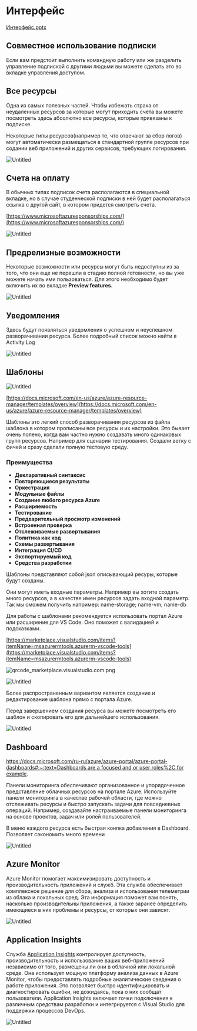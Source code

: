 # Интерфейс

[Интерфейс.pptx](%D0%98%D0%BD%D1%82%D0%B5%D1%80%D1%84%D0%B5%D0%B8%CC%86%D1%81%2088aeed8e0ef847ce8b699f5f70b1dbca/%D0%98%D0%BD%D1%82%D0%B5%D1%80%D1%84%D0%B5%D0%B9%D1%81.pptx)

## Совместное использование подписки

Если вам предстоит выполнить командную работу или же разделить управление подпиской с другими людьми вы можете сделать это во вкладке управления доступом.

## Все ресурсы

Одна из самых полезных частей. Чтобы избежать страха от неудаленных ресурсов за которые могут приходить счета вы можете посмотреть здесь абсолютно все ресурсы, которые привязаны к подписке. 

Некоторые типы ресурсов(например те, что отвечают за сбор логов) могут автоматически размещаться в стандартной группе ресурсов при содании веб приложений и других сервисов, требующих логирования.

![Untitled](%D0%98%D0%BD%D1%82%D0%B5%D1%80%D1%84%D0%B5%D0%B8%CC%86%D1%81%2088aeed8e0ef847ce8b699f5f70b1dbca/Untitled.png)

## Счета на оплату

В обычных типах подписок счета располагаются в специальной вкладке, но в случае студенческой подписки в ней будет располагаться ссылка с другой сайт, в котором придется смотреть счета.

[https://www.microsoftazuresponsorships.com/](https://www.microsoftazuresponsorships.com/)

![Untitled](%D0%98%D0%BD%D1%82%D0%B5%D1%80%D1%84%D0%B5%D0%B8%CC%86%D1%81%2088aeed8e0ef847ce8b699f5f70b1dbca/Untitled%201.png)

## Предрелизные возможности

Некоторые возможности или ресурсы могут быть недоступны из за того, что они еще не перешли в стадию полной готовности, но вы уже можете начать ими пользоваться. Для этого необходимо будет включить их во вкладке **Preview features.**

![Untitled](%D0%98%D0%BD%D1%82%D0%B5%D1%80%D1%84%D0%B5%D0%B8%CC%86%D1%81%2088aeed8e0ef847ce8b699f5f70b1dbca/Untitled%202.png)

## Уведомления

Здесь будут появляться уведомления о успешном и неуспешном разворачивании ресурса. Более подробный список можно найти в Activity Log

![Untitled](%D0%98%D0%BD%D1%82%D0%B5%D1%80%D1%84%D0%B5%D0%B8%CC%86%D1%81%2088aeed8e0ef847ce8b699f5f70b1dbca/Untitled%203.png)

## Шаблоны

![Untitled](%D0%98%D0%BD%D1%82%D0%B5%D1%80%D1%84%D0%B5%D0%B8%CC%86%D1%81%2088aeed8e0ef847ce8b699f5f70b1dbca/Untitled%204.png)

[https://docs.microsoft.com/en-us/azure/azure-resource-manager/templates/overview](https://docs.microsoft.com/en-us/azure/azure-resource-manager/templates/overview)

Шаблоны это легкий способ разворачивания ресурсов из файла шаблона в котором прописаны все ресурсы и их настройки. Это бывает очень полено, когда вам частно нужно создавать много одинаковых групп ресурсов. Например для сценария тестирования. Создали ветку с фичей и сразу сделали полную тестовую среду.

### Преимущества

- **Декларативный синтаксис**
- **Повторяющиеся результаты**
- **Оркестрация**
- **Модульные файлы**
- **Создание любого ресурса Azure**
- **Расширяемость**
- **Тестирование**
- **Предварительный просмотр изменений**
- **Встроенная проверка**
- **Отслеживаемые развертывания**
- **Политика как код**
- **Схемы развертывания**
- **Интеграция CI/CD**
- **Экспортируемый код**
- **Средства разработки**

Шаблоны представляют собой json описывающий ресуры, которые будут созданы.

Они могут иметь входные параметры. Например вы хотите создать много ресурсов, а в качестве имен ресурсов задать входной параметр. Так мы сможем получить например: name-storage; name-vm; name-db

Для работы с шаблонами рекомендуется использовать портал Azure или расширение для VS Code. Оно поможет с валидацией и подсказками.

[https://marketplace.visualstudio.com/items?itemName=msazurermtools.azurerm-vscode-tools](https://marketplace.visualstudio.com/items?itemName=msazurermtools.azurerm-vscode-tools) 

![qrcode_marketplace.visualstudio.com.png](%D0%98%D0%BD%D1%82%D0%B5%D1%80%D1%84%D0%B5%D0%B8%CC%86%D1%81%2088aeed8e0ef847ce8b699f5f70b1dbca/qrcode_marketplace.visualstudio.com.png)

![Untitled](%D0%98%D0%BD%D1%82%D0%B5%D1%80%D1%84%D0%B5%D0%B8%CC%86%D1%81%2088aeed8e0ef847ce8b699f5f70b1dbca/Untitled%205.png)

Более распространенным вариантом является создание и редактирование шаблона прямо с портала Azure.

Перед завершением создания ресурса вы можете посмотреть его шаблон и скопировать его для дальнейшего использования.

![Untitled](%D0%98%D0%BD%D1%82%D0%B5%D1%80%D1%84%D0%B5%D0%B8%CC%86%D1%81%2088aeed8e0ef847ce8b699f5f70b1dbca/Untitled%206.png)

## Dashboard

[https://docs.microsoft.com/ru-ru/azure/azure-portal/azure-portal-dashboards#:~:text=Dashboards are a focused and,or user roles%2C for example](https://docs.microsoft.com/ru-ru/azure/azure-portal/azure-portal-dashboards#:~:text=Dashboards%20are%20a%20focused%20and,or%20user%20roles%2C%20for%20example).

Панели мониторинга обеспечивают организованное и упорядоченное представление облачных ресурсов на портале Azure. Используйте панели мониторинга в качестве рабочей области, где можно отслеживать ресурсы и быстро запускать задачи для повседневных операций. Например, создавайте настраиваемые панели мониторинга на основе проектов, задач или ролей пользователей.

В меню каждого ресурса есть быстрая конпка добавления в Dashboard. Позволяет сэкономить много времени

![Untitled](%D0%98%D0%BD%D1%82%D0%B5%D1%80%D1%84%D0%B5%D0%B8%CC%86%D1%81%2088aeed8e0ef847ce8b699f5f70b1dbca/Untitled%207.png)

## Azure Monitor

Azure Monitor помогает максимизировать доступность и производительность приложений и служб. Эта служба обеспечивает комплексное решение для сбора, анализа и использования телеметрии из облака и локальных сред. Эта информация поможет вам понять, насколько производительны приложения, а также заранее определить имеющиеся в них проблемы и ресурсы, от которых они зависят.

![Untitled](%D0%98%D0%BD%D1%82%D0%B5%D1%80%D1%84%D0%B5%D0%B8%CC%86%D1%81%2088aeed8e0ef847ce8b699f5f70b1dbca/Untitled%208.png)

## ****Application Insights****

Служба [Application Insights](https://docs.microsoft.com/ru-ru/azure/azure-monitor/app/app-insights-overview) контролирует доступность, производительность и использование ваших веб-приложений независимо от того, размещены ли они в облачной или локальной среде. Она использует мощную платформу анализа данных в Azure Monitor, чтобы предоставлять подробные аналитические сведения о работе приложения. Это позволяет быстро идентифицировать и диагностировать ошибки, не дожидаясь, пока о них сообщат пользователи. Application Insights включает точки подключения к различным средствам разработки и интегрируется с Visual Studio для поддержки процессов DevOps.

![Untitled](%D0%98%D0%BD%D1%82%D0%B5%D1%80%D1%84%D0%B5%D0%B8%CC%86%D1%81%2088aeed8e0ef847ce8b699f5f70b1dbca/Untitled%209.png)